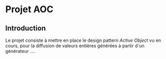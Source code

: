 # Projet AOC
## Introduction
Le projet consiste à mettre en place le design pattern *Active Object* vu en cours, pour la diffusion de valeurs entières générées à partir d'un générateur ....

